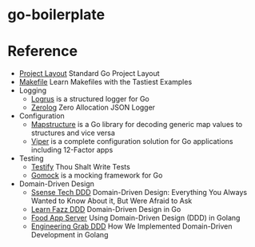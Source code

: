 # go-boilerplate

# Reference

- [Project Layout] Standard Go Project Layout
- [Makefile] Learn Makefiles with the Tastiest Examples
- Logging
  - [Logrus] is a structured logger for Go
  - [Zerolog] Zero Allocation JSON Logger
- Configuration
  - [Mapstructure] is a Go library for decoding generic map values to structures and vice versa
  - [Viper] is a complete configuration solution for Go applications including 12-Factor apps
- Testing
  - [Testify] Thou Shalt Write Tests
  - [Gomock] is a mocking framework for Go
- Domain-Driven Design
  - [Ssense Tech DDD] Domain-Driven Design: Everything You Always Wanted to Know About it, But Were Afraid to Ask
  - [Learn Fazz DDD] Domain-Driven Design in Go
  - [Food App Server] Using Domain-Driven Design (DDD) in Golang
  - [Engineering Grab DDD] How We Implemented Domain-Driven Development in Golang

[//]: # (These are reference links used in the body of this note and get stripped out when the markdown processor does its job. There is no need to format nicely because it shouldn't be seen. Thanks SO - http://stackoverflow.com/questions/4823468/store-comments-in-markdown-syntax)

  [Engineering Grab DDD]: https://engineering.grab.com/domain-driven-development-in-golang
  [Food App Server]: https://github.com/victorsteven/food-app-server
  [Gomock]: https://github.com/golang/mock
  [Logrus]: https://github.com/sirupsen/logrus
  [Makefile]: https://makefiletutorial.com
  [Mapstructure]: https://github.com/mitchellh/mapstructure
  [Project Layout]: https://github.com/golang-standards/project-layout
  [Ssense Tech DDD]: https://medium.com/ssense-tech/domain-driven-design-everything-you-always-wanted-to-know-about-it-but-were-afraid-to-ask-a85e7b74497a
  [Learn Fazz DDD]: https://medium.com/learnfazz/domain-driven-design-in-go-253155543bb1
  [Testify]: https://github.com/stretchr/testify
  [Viper]: https://github.com/spf13/viper
  [Zerolog]: https://github.com/rs/zerolog
